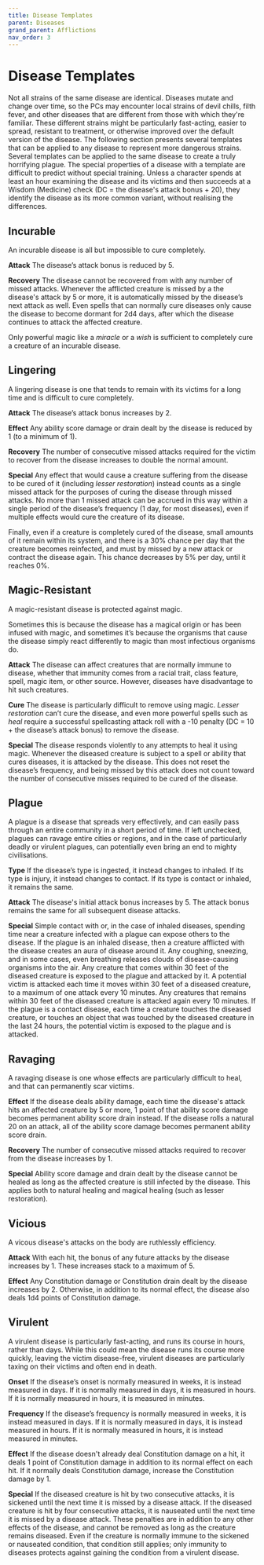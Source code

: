 ```yaml
---
title: Disease Templates
parent: Diseases
grand_parent: Afflictions
nav_order: 3
---
```


# Disease Templates
Not all strains of the same disease are identical. Diseases mutate and change over time, so the PCs may encounter local strains of devil chills, filth fever, and other diseases that are different from those with which they're familiar. These different strains might be particularly fast-acting, easier to spread, resistant to treatment, or otherwise improved over the default version of the disease. The following section presents several templates that can be applied to any disease to represent more dangerous strains. Several templates can be applied to the same disease to create a truly horrifying plague. The special properties of a disease with a template are difficult to predict without special training. Unless a character spends at least an hour examining the disease and its victims and then succeeds at a Wisdom (Medicine) check (DC = the disease's attack bonus + 20), they identify the disease as its more common variant, without realising the differences.

## Incurable
An incurable disease is all but impossible to cure completely.

**Attack** The disease’s attack bonus is reduced by 5.

**Recovery** The disease cannot be recovered from with any number of missed attacks. Whenever the afflicted creature is missed by a the disease's attack by 5 or more, it is automatically missed by the disease’s next attack as well. Even spells that can normally cure diseases only cause the disease to become dormant for 2d4 days, after which the disease continues to attack the affected creature.

Only powerful magic like a *miracle* or a *wish* is sufficient to completely cure a creature of an incurable disease.

## Lingering
A lingering disease is one that tends to remain with its victims for a long time and is difficult to cure completely.

**Attack** The disease’s attack bonus increases by 2.

**Effect** Any ability score damage or drain dealt by the disease is reduced by 1 (to a minimum of 1).

**Recovery** The number of consecutive missed attacks required for the victim to recover from the disease increases to double the normal amount.

**Special** Any effect that would cause a creature suffering from the disease to be cured of it (including *lesser restoration*) instead counts as a single missed attack for the purposes of curing the disease through missed attacks. No more than 1 missed attack can be accrued in this way within a single period of the disease’s frequency (1 day, for most diseases), even if multiple effects would cure the creature of its disease.

Finally, even if a creature is completely cured of the disease, small amounts of it remain within its system, and there is a 30% chance per day that the creature becomes reinfected, and must by missed by a new attack or contract the disease again. This chance decreases by 5% per day, until it reaches 0%.

## Magic-Resistant
A magic-resistant disease is protected against magic.

Sometimes this is because the disease has a magical origin or has been infused with magic, and sometimes it’s because the organisms that cause the disease simply react differently to magic than most infectious organisms do.

**Attack** The disease can affect creatures that are normally immune to disease, whether that immunity comes from a racial trait, class feature, spell, magic item, or other source. However, diseases have disadvantage to hit such creatures.

**Cure** The disease is particularly difficult to remove using magic. *Lesser restoration* can’t cure the disease, and even more powerful spells such as *heal* require a successful spellcasting attack roll with a -10 penalty (DC = 10 + the disease’s attack bonus) to remove the disease.

**Special** The disease responds violently to any attempts to heal it using magic. Whenever the diseased creature is subject to a spell or ability that cures diseases, it is attacked by the disease. This does not reset the disease’s frequency, and being missed by this attack does not count toward the number of consecutive misses required to be cured of the disease.

## Plague
A plague is a disease that spreads very effectively, and can easily pass through an entire community in a short period of time. If left unchecked, plagues can ravage entire cities or regions, and in the case of particularly deadly or virulent plagues, can potentially even bring an end to mighty civilisations.

**Type** If the disease’s type is ingested, it instead changes to inhaled. If its type is injury, it instead changes to contact. If its type is contact or inhaled, it remains the same.

**Attack** The disease's initial attack bonus increases by 5. The attack bonus remains the same for all subsequent disease attacks.

**Special** Simple contact with or, in the case of inhaled diseases, spending time near a creature infected with a plague can expose others to the disease. If the plague is an inhaled disease, then a creature afflicted with the disease creates an aura of disease around it. Any coughing, sneezing, and in some cases, even breathing releases clouds of disease-causing organisms into the air. Any creature that comes within 30 feet of the diseased creature is exposed to the plague and attacked by it. A potential victim is attacked each time it moves within 30 feet of a diseased creature, to a maximum of one attack every 10 minutes. Any creatures that remains within 30 feet of the diseased creature is attacked again every 10 minutes. If the plague is a contact disease, each time a creature touches the diseased creature, or touches an object that was touched by the diseased creature in the last 24 hours, the potential victim is exposed to the plague and is attacked.

## Ravaging
A ravaging disease is one whose effects are particularly difficult to heal, and that can permanently scar victims.

**Effect** If the disease deals ability damage, each time the disease's attack hits an affected creature by 5 or more, 1 point of that ability score damage becomes permanent ability score drain instead. If the disease rolls a natural 20 on an attack, all of the ability score damage becomes permanent ability score drain.

**Recovery** The number of consecutive missed attacks required to recover from the disease increases by 1.

**Special** Ability score damage and drain dealt by the disease cannot be healed as long as the affected creature is still infected by the disease. This applies both to natural healing and magical healing (such as lesser restoration).

## Vicious
A vicous disease's attacks on the body are ruthlessly efficiency.

**Attack** With each hit, the bonus of any future attacks by the disease increases by 1. These increases stack to a maximum of 5.

**Effect** Any Constitution damage or Constitution drain dealt by the disease increases by 2. Otherwise, in addition to its normal effect, the disease also deals 1d4 points of Constitution damage.

## Virulent
A virulent disease is particularly fast-acting, and runs its course in hours, rather than days. While this could mean the disease runs its course more quickly, leaving the victim disease-free, virulent diseases are particularly taxing on their victims and often end in death.

**Onset** If the disease’s onset is normally measured in weeks, it is instead measured in days. If it is normally measured in days, it is measured in hours. If it is normally measured in hours, it is measured in minutes.

**Frequency** If the disease’s frequency is normally measured in weeks, it is instead measured in days. If it is normally measured in days, it is instead measured in hours. If it is normally measured in hours, it is instead measured in minutes.

**Effect** If the disease doesn't already deal Constitution damage on a hit, it deals 1 point of Constitution damage in addition to its normal effect on each hit. If it normally deals Constitution damage, increase the Constitution damage by 1.

**Special** If the diseased creature is hit by two consecutive attacks, it is sickened until the next time it is missed by a disease attack. If the diseased creature is hit by four consecutive attacks, it is nauseated until the next time it is missed by a disease attack. These penalties are in addition to any other effects of the disease, and cannot be removed as long as the creature remains diseased. Even if the creature is normally immune to the sickened or nauseated condition, that condition still applies; only immunity to diseases protects against gaining the condition from a virulent disease.
